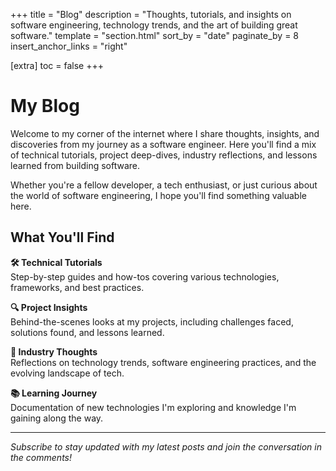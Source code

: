 +++
title = "Blog"
description = "Thoughts, tutorials, and insights on software engineering, technology trends, and the art of building great software."
template = "section.html"
sort_by = "date"
paginate_by = 8
insert_anchor_links = "right"

[extra]
toc = false
+++

# My Blog

Welcome to my corner of the internet where I share thoughts, insights, and discoveries from my journey as a software engineer. Here you'll find a mix of technical tutorials, project deep-dives, industry reflections, and lessons learned from building software.

Whether you're a fellow developer, a tech enthusiast, or just curious about the world of software engineering, I hope you'll find something valuable here.

## What You'll Find

**🛠️ Technical Tutorials**  
Step-by-step guides and how-tos covering various technologies, frameworks, and best practices.

**🔍 Project Insights**  
Behind-the-scenes looks at my projects, including challenges faced, solutions found, and lessons learned.

**💭 Industry Thoughts**  
Reflections on technology trends, software engineering practices, and the evolving landscape of tech.

**📚 Learning Journey**  
Documentation of new technologies I'm exploring and knowledge I'm gaining along the way.

---

*Subscribe to stay updated with my latest posts and join the conversation in the comments!*